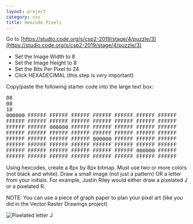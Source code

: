 ```yaml
---
layout: project
category: css
title: Hexcode Pixels
---
```


Go to [https://studio.code.org/s/csp2-2019/stage/4/puzzle/3](https://studio.code.org/s/csp2-2019/stage/4/puzzle/3)
  - Set the Image Width to 8
  - Set the Image Height to 8
  - Set the Bits Per Pixel to 24
  - Click HEXADECIMAL (this step is *very* important)


Copy/paste the following starter code into the large text box:
<pre>
08
08
18
000000 FFFFFF FFFFFF FFFFFF FFFFFF FFFFFF FFFFFF FFFFFF
FFFFFF FFFFFF FFFFFF FFFFFF FFFFFF FFFFFF FFFFFF FFFFFF
FFFFFF FFFFFF 000000 FFFFFF FFFFFF FFFFFF FFFFFF FFFFFF
FFFFFF FFFFFF FFFFFF FFFFFF FFFFFF FFFFFF FFFFFF FFFFFF
FFFFFF FFFFFF FFFFFF FFFFFF 000000 FFFFFF FFFFFF FFFFFF
FFFFFF FFFFFF FFFFFF FFFFFF FFFFFF FFFFFF FFFFFF FFFFFF
FFFFFF FFFFFF FFFFFF FFFFFF FFFFFF FFFFFF 000000 FFFFFF
FFFFFF FFFFFF FFFFFF FFFFFF FFFFFF FFFFFF FFFFFF FFFFFF
</pre>

Using hexcodes, create a 8px by 8px bitmap. Must use two or more colors (not black and white). Draw a small image (not just a pattern) OR a letter from your initials. For example, Justin Riley would either draw a pixelated J or a pixelated R.

NOTE: You can use a piece of graph paper to plan your pixel art (like you did in the Vector Raster Drawings project)

![Pixelated letter J](/wd\css\hexcodepixels.png)
